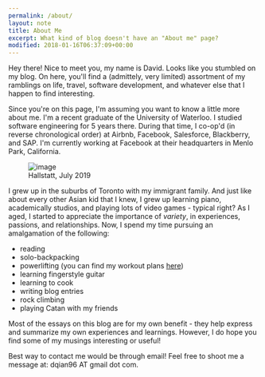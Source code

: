 ```yaml
---
permalink: /about/
layout: note
title: About Me
excerpt: What kind of blog doesn't have an "About me" page?
modified: 2018-01-16T06:37:09+00:00
---
```


Hey there! Nice to meet you, my name is David. Looks like you stumbled on my blog. On here, you'll
find a (admittely, very limited) assortment of my ramblings on life, travel, software development,
and whatever else that I happen to find interesting.

Since you're on this page, I'm assuming you want to know a little more about me. I'm a recent
graduate of the University of Waterloo. I studied software engineering for 5 years there. During
that time, I co-op'd (in reverse chronological order) at Airbnb, Facebook, Salesforce, Blackberry, and
SAP. I'm currently working at Facebook at their headquarters in Menlo Park, California.

<figure class="centerfigure reduce">
    <img src="/images/pages/hallstatt_portrait.jpg" alt="image">
    <figcaption>
        Hallstatt, July 2019
    </figcaption>
</figure>

I grew up in the suburbs of Toronto with my immigrant family. And just like about every other Asian kid
that I knew, I grew up learning piano, academically studios, and playing lots of video games -
typical right? As I aged, I started to appreciate the importance of _variety_, in experiences,
passions, and relationships. Now, I spend my time pursuing an amalgamation of the following:

* reading
* solo-backpacking
* powerlifting (you can find my workout plans <a class="short-link" target="_blank" href="
https://docs.google.com/spreadsheets/d/1y_kKK-yfKHm2xfnHU9Y34mM-GAIWd6a_m1owIcutHFw/edit?usp=sharing">here</a>)
* learning fingerstyle guitar
* learning to cook
* writing blog entries
* rock climbing
* playing Catan with my friends

Most of the essays on this blog are for my own benefit - they help express and summarize my own
experiences and learnings. However, I do hope you find some of my musings interesting or useful!

<!---
I lead my life following several principles. I strongly believe that one should be **_true to their word_**. I think
that it's incredibly admirable for people to act on their word. Words without action are shallow and superficial.

I believe that people should live with a **_purpose/dream_** in mind.
Without a destination, it becomes impossible to measure progress and life becomes stagnant.

To achieve a goal, I believe that **_hard work_** and **_self-reflection_** are critical. Tenacity and
persistence are difficult and often cannot be substituted by natural talent or luck. However, hard work without
self-reflection could result in stagnation and inefficiency.
I believe in a self-engineering process where one actively reflects on their own strengths and weaknesses.
-->

Best way to contact me would be through email! Feel free to 
shoot me a message at: dqian96 AT gmail dot com.

